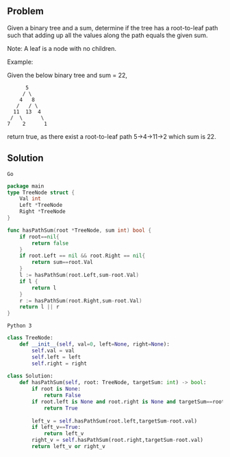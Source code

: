 Problem
-------
Given a binary tree and a sum, determine if the tree has a root-to-leaf path such that adding up all the values along the path equals the given sum.

Note: A leaf is a node with no children.

Example:

Given the below binary tree and sum = 22,
```text
      5
     / \
    4   8
   /   / \
  11  13  4
 /  \      \
7    2      1
```

return true, as there exist a root-to-leaf path 5->4->11->2 which sum is 22.

Solution
--------
`Go`
```go
package main
type TreeNode struct {
 	Val int
 	Left *TreeNode
 	Right *TreeNode
}

func hasPathSum(root *TreeNode, sum int) bool {
    if root==nil{
        return false
    }
    if root.Left == nil && root.Right == nil{
        return sum==root.Val
    }
    l := hasPathSum(root.Left,sum-root.Val)
    if l {
        return l
    }
    r := hasPathSum(root.Right,sum-root.Val)
    return l || r
}
```

`Python 3`

```python
class TreeNode:
    def __init__(self, val=0, left=None, right=None):
        self.val = val
        self.left = left
        self.right = right
        
class Solution:
    def hasPathSum(self, root: TreeNode, targetSum: int) -> bool:
        if root is None:
            return False
        if root.left is None and root.right is None and targetSum==root.val:
            return True
        
        left_v = self.hasPathSum(root.left,targetSum-root.val)
        if left_v==True:
            return left_v
        right_v = self.hasPathSum(root.right,targetSum-root.val)
        return left_v or right_v
```